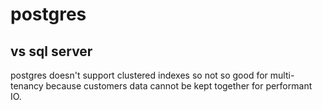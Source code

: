 # postgres

## vs sql server

postgres doesn't support clustered indexes so not so good for multi-tenancy because customers data cannot be kept together for performant IO.
